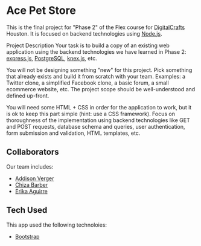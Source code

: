 # Ace Pet Store
This is the final project for "Phase 2" of the Flex course for [DigitalCrafts](https://www.digitalcrafts.com/) Houston. It is focused on backend technologies using [Node.js](https://nodejs.org/).

Project Description
Your task is to build a copy of an existing web application using the backend technologies we have learned in Phase 2: [express.js](https://expressjs.com/), [PostgreSQL](https://www.postgresql.org/), [knex.js](https://knexjs.org/), etc.

You will not be designing something "new" for this project. Pick something that already exists and build it from scratch with your team. Examples: a Twitter clone, a simplified Facebook clone, a basic forum, a small ecommerce website, etc. The project scope should be well-understood and defined up-front. 

You will need some HTML + CSS in order for the application to work, but it is ok to keep this part simple (hint: use a CSS framework). Focus on thoroughness of the implementation using backend technologies like GET and POST requests, database schema and queries, user authentication, form submission and validation, HTML templates, etc.


## Collaborators
Our team includes:
* [Addison Verger](https://github.com/addisonverger)
* [Chiza Barber](https://github.com/schizaetrix)
* [Erika Aguirre](https://github.com/zenerika)

## Tech Used
This app used the following technoloies:
* [Bootstrap](https://getbootstrap.com/)

